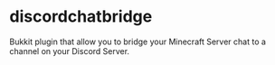 # discordchatbridge
Bukkit plugin that allow you to bridge your Minecraft Server chat to a channel on your Discord Server.
